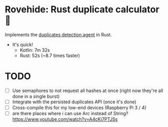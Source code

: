 # Rovehide: Rust duplicate calculator 🦀

Implements the [duplicates detection agent](https://github.com/SebastianAigner/reelchest/blob/9977e6dd821caf3f223bd44215073ea63e3f9e48/backend/src/main/kotlin/agent/Agent.kt) in Rust.

- It's quick!
  - Kotlin: 7m 32s
  - Rust: 52s (~8.7 times faster)

# TODO
- [ ] Use semaphores to not request all hashes at once (right now they're all done in a single burst)
- [ ] Integrate with the persisted duplicates API (once it's done)
- [ ] Cross-compile this for my low-end devices (Raspberry Pi 3 / 4)
- [ ] are there places where i can use Arc<str> instead of String? https://www.youtube.com/watch?v=A4cKi7PTJSs